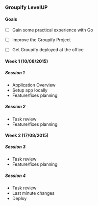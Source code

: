 ### Groupify LevelUP

#### Goals

- [ ] Gain some practical experience with Go
- [ ] Improve the Groupify Project
- [ ] Get Groupify deployed at the office


#### Week 1 (10/08/2015)

##### Session 1

* Application Overview
* Setup app locally
* Feature/fixes planning

##### Session 2

* Task review
* Feature/fixes planning

#### Week 2 (17/08/2015)

##### Session 3

* Task review
* Feature/fixes planning

##### Session 4

* Task review
* Last minute changes
* Deploy
